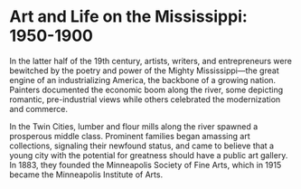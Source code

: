 # Art and Life on the Mississippi: 1950-1900

In the latter half of the 19th century, artists, writers, and entrepreneurs were bewitched by the poetry and power of the Mighty Mississippi—the great engine of an industrializing America, the backbone of a growing nation. Painters documented the economic boom along the river, some depicting romantic, pre-industrial views while others celebrated the modernization and commerce. 

In the Twin Cities, lumber and flour mills along the river spawned a prosperous middle class. Prominent families began amassing art collections, signaling their newfound status, and came to believe that a young city with the potential for greatness should have a public art gallery. In 1883, they founded the Minneapolis Society of Fine Arts, which in 1915 became the Minneapolis Institute of Arts.
